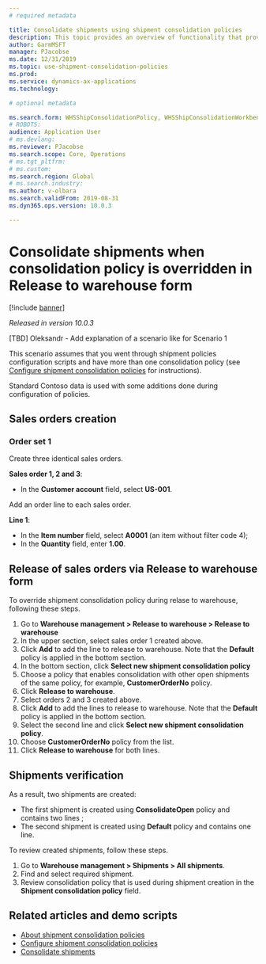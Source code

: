 ```yaml
---
# required metadata

title: Consolidate shipments using shipment consolidation policies
description: This topic provides an overview of functionality that provides use of shipment consolidation policies.
author: GarmMSFT
manager: PJacobse
ms.date: 12/31/2019
ms.topic: use-shipment-consolidation-policies
ms.prod:
ms.service: dynamics-ax-applications
ms.technology:

# optional metadata

ms.search.form: WHSShipConsolidationPolicy, WHSShipConsolidationWorkbench
# ROBOTS:
audience: Application User
# ms.devlang:
ms.reviewer: PJacobse
ms.search.scope: Core, Operations
# ms.tgt_pltfrm:
# ms.custom:
ms.search.region: Global
# ms.search.industry:
ms.author: v-olbara
ms.search.validFrom: 2019-08-31
ms.dyn365.ops.version: 10.0.3

---
```


# Consolidate shipments when consolidation policy is overridden in Release to warehouse form

[!include [banner](../includes/banner.md)]

*Released in version 10.0.3*

[TBD] Oleksandr - Add explanation of a scenario like for Scenario 1

This scenario assumes that you went through shipment policies configuration scripts and have more than one consolidation policy (see [Configure shipment consolidation policies](../warehousing/configure-shipment-consolidation-policies.md) for instructions).

Standard Contoso data is used with some additions done during configuration of policies.

## Sales orders creation

### Order set 1

Create three identical sales orders.

**Sales order 1, 2 and 3**:

- In the **Customer account** field, select **US-001**.

Add an order line to each sales order.

**Line 1**:

- In the **Item number** field, select **A0001** (an item without filter code 4);
- In the **Quantity** field, enter **1.00**.

## Release of sales orders via Release to warehouse form

To override shipment consolidation policy during relase to warehouse, following these steps.

1. Go to **Warehouse management > Release to warehouse > Release to warehouse**
1. In the upper section, select sales order 1 created above.
1. Click **Add** to add the line to release to warehouse. Note that the **Default** policy is applied in the bottom section.
1. In the bottom section, click **Select new shipment consolidation policy**
1. Choose a policy that enables consolidation with other open shipments of the same policy, for example, **CustomerOrderNo** policy.
1. Click **Release to warehouse**.
1. Select orders 2 and 3 created above.
1. Click **Add** to add the lines to release to warehouse. Note that the **Default** policy is applied in the bottom section.
1. Select the second line and click **Select new shipment consolidation policy**.
1. Choose **CustomerOrderNo** policy from the list.
1. Click **Release to warehouse** for both lines.

## Shipments verification

As a result, two shipments are created:

- The first shipment is created using **ConsolidateOpen** policy and contains two lines ;
- The second shipment is created using **Default** policy and contains one line.

To review created shipments, follow these steps.

1. Go to **Warehouse management > Shipments > All shipments**.
1. Find and select required shipment.
1. Review consolidation policy that is used during shipment creation in the **Shipment consolidation policy** field.

## Related articles and demo scripts

- [About shipment consolidation policies](../warehousing/about-shipment-consolidation-policies.md)  
- [Configure shipment consolidation policies](../warehousing/configure-shipment-consolidation-policies.md)
- [Consolidate shipments](../warehousing/consolidate-shipments.md)
